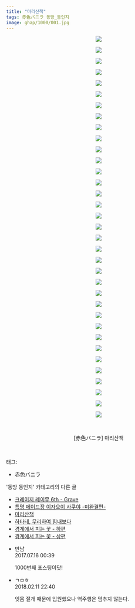```yaml
---
title: "마리산책"
tags: 赤色バニラ 동방_동인지
image: ghap/1000/001.jpg
---
```

<div class="article">
<p style="text-align: center; clear: none; float: none;"><img src="{{ site.nasurl }}/ghap/1000/001.jpg"/></p>
<p style="text-align: center; clear: none; float: none;"><img src="{{ site.nasurl }}/ghap/1000/002.jpg"/></p>
<p style="text-align: center; clear: none; float: none;"><img src="{{ site.nasurl }}/ghap/1000/003.jpg"/></p>
<p style="text-align: center; clear: none; float: none;"><img src="{{ site.nasurl }}/ghap/1000/004.jpg"/></p>
<p style="text-align: center; clear: none; float: none;"><img src="{{ site.nasurl }}/ghap/1000/005.jpg"/></p>
<p style="text-align: center; clear: none; float: none;"><img src="{{ site.nasurl }}/ghap/1000/006.jpg"/></p>
<p style="text-align: center; clear: none; float: none;"><img src="{{ site.nasurl }}/ghap/1000/007.jpg"/></p>
<p style="text-align: center; clear: none; float: none;"><img src="{{ site.nasurl }}/ghap/1000/008.jpg"/></p>
<p style="text-align: center; clear: none; float: none;"><img src="{{ site.nasurl }}/ghap/1000/009.jpg"/></p>
<p style="text-align: center; clear: none; float: none;"><img src="{{ site.nasurl }}/ghap/1000/010.jpg"/></p>
<p style="text-align: center; clear: none; float: none;"><img src="{{ site.nasurl }}/ghap/1000/011.jpg"/></p>
<p style="text-align: center; clear: none; float: none;"><img src="{{ site.nasurl }}/ghap/1000/012.jpg"/></p>
<p style="text-align: center; clear: none; float: none;"><img src="{{ site.nasurl }}/ghap/1000/013.jpg"/></p>
<p style="text-align: center; clear: none; float: none;"><img src="{{ site.nasurl }}/ghap/1000/014.jpg"/></p>
<p style="text-align: center; clear: none; float: none;"><img src="{{ site.nasurl }}/ghap/1000/015.jpg"/></p>
<p style="text-align: center; clear: none; float: none;"><img src="{{ site.nasurl }}/ghap/1000/016.jpg"/></p>
<p style="text-align: center; clear: none; float: none;"><img src="{{ site.nasurl }}/ghap/1000/017.jpg"/></p>
<p style="text-align: center; clear: none; float: none;"><img src="{{ site.nasurl }}/ghap/1000/018.jpg"/></p>
<p style="text-align: center; clear: none; float: none;"><img src="{{ site.nasurl }}/ghap/1000/019.jpg"/></p>
<p style="text-align: center; clear: none; float: none;"><img src="{{ site.nasurl }}/ghap/1000/020.jpg"/></p>
<p style="text-align: center; clear: none; float: none;"><img src="{{ site.nasurl }}/ghap/1000/021.jpg"/></p>
<p style="text-align: center; clear: none; float: none;"><img src="{{ site.nasurl }}/ghap/1000/022.jpg"/></p>
<p style="text-align: center; clear: none; float: none;"><img src="{{ site.nasurl }}/ghap/1000/023.jpg"/></p>
<p style="text-align: center; clear: none; float: none;"><img src="{{ site.nasurl }}/ghap/1000/024.jpg"/></p>
<p style="text-align: center; clear: none; float: none;"><img src="{{ site.nasurl }}/ghap/1000/025.jpg"/></p>
<p style="text-align: center; clear: none; float: none;"><img src="{{ site.nasurl }}/ghap/1000/026.jpg"/></p>
<p style="text-align: center; clear: none; float: none;"><img src="{{ site.nasurl }}/ghap/1000/027.jpg"/></p>
<p style="text-align: center; clear: none; float: none;"><img src="{{ site.nasurl }}/ghap/1000/028.jpg"/></p>
<p style="text-align: center; clear: none; float: none;"><img src="{{ site.nasurl }}/ghap/1000/029.jpg"/></p>
<p style="text-align: center; clear: none; float: none;"><img src="{{ site.nasurl }}/ghap/1000/030.jpg"/></p>
<p style="text-align: center; clear: none; float: none;"><img src="{{ site.nasurl }}/ghap/1000/031.jpg"/></p>
<p style="text-align: center; clear: none; float: none;"><img src="{{ site.nasurl }}/ghap/1000/032.jpg"/></p>
<p style="text-align: center; clear: none; float: none;"><img src="{{ site.nasurl }}/ghap/1000/033.jpg"/></p>
<p style="text-align: center; clear: none; float: none;"><img src="{{ site.nasurl }}/ghap/1000/034.jpg"/></p>
<p style="text-align: center; clear: none; float: none;"><img src="{{ site.nasurl }}/ghap/1000/035.jpg"/></p>
<p style="text-align: center; clear: none; float: none;"><br/></p>
<p style="text-align: center; clear: none; float: none;">[赤色バニラ] 마리산책</p>
<p><br/></p>
</div><div class="tagTrail">
<p>태그: </p>
<ul>
<li>赤色バニラ</li>
</ul>
</div><div class="another">
<p>'동방 동인지' 카테고리의 다른 글</p>
<ul>
<li><a href="/2016-07-21-ghap_1002">크레이지 레이무 6th - Grave</a></li>
<li><a href="/2016-07-21-ghap_1001">특명 메이드장 이자요이 사쿠야 -미완결편-</a></li>
<li><a href="/2016-07-21-ghap_1000">마리산책</a></li>
<li><a href="/2016-07-21-ghap_999">하타테, 무리하여 힘내보다</a></li>
<li><a href="/2016-07-21-ghap_998">경계에서 피는 꽃 - 하편</a></li>
<li><a href="/2016-07-21-ghap_997">경계에서 피는 꽃 - 상편</a></li>
</ul>
</div><div class="cb_module cb_fluid">
<div class="cb_wrt cb_profile">
<div class="comment">
<ul>
<li class="cb_thumb_off" id="comment15036730">
<div class="cb_comment_area">
<div class="cb_info_area">
<div class="cb_section">
<span class="cb_nick_name">만남</span>
</div>
<div class="cb_section">
<span class="cb_date">2017.07.16 00:39 </span>
</div>
</div>
<div class="cb_dsc_comment">
<p class="cb_dsc">
											1000번째 포스팅이닷!
										</p>
</div>
</div></li>
<li class="cb_thumb_off" id="comment15197639">
<div class="cb_comment_area">
<div class="cb_info_area">
<div class="cb_section">
<span class="cb_nick_name">ㄱㅁㅎ</span>
</div>
<div class="cb_section">
<span class="cb_date">2018.02.11 22:40 </span>
</div>
</div>
<div class="cb_dsc_comment">
<p class="cb_dsc">
											잇몸 절개 때문에 입원했으나 역주행은 멈추지 않는다.
										</p>
</div>
</div></li>
</ul>
</div>
</div><!-- commentList close -->
</div>